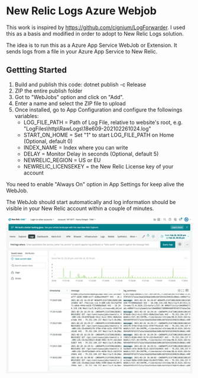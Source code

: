 # New Relic Logs Azure Webjob

This work is inspired by https://github.com/cignium/LogForwarder. I used this as a basis and modified in order to adopt to New Relic Logs solution.

The idea is to run this as a Azure App Service WebJob or Extension. It sends logs from a file in your Azure App Service to New Relic.

## Gettting Started

1. Build and publish this code: dotnet publish -c Release
2. ZIP the entire publish folder
3. Got to "WebJobs" option and click on "Add".
4. Enter a name and select the ZIP file to upload
5. Once installed, go to App Configuration and configure the followings variables:
   - LOG_FILE_PATH = Path of Log File, relative to website's root, e.g. "LogFiles\http\RawLogs\18e609-202102261024.log"
   - START_ON_HOME = Set "1" to start LOG_FILE_PATH on Home (Optional, default 0)
   - INDEX_NAME = Index where you can write
   - DELAY = Monitor Delay in seconds (Optional, default 5)
   - NEWRELIC_REGION = US or EU
   - NEWRELIC_LICENSEKEY = the New Relic License key of your account

You need to enable "Always On" option in App Settings for keep alive the WebJob.

The WebJob should start automatically and log information should be visible in your New Relic account within a couple of minutes.

![New Relic Logs](newrelic-logs.png)
